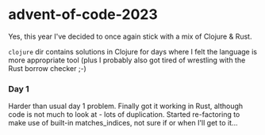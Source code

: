 # advent-of-code-2023

Yes, this year I've decided to once again stick with a mix of Clojure & Rust.

`clojure` dir contains solutions in Clojure for days where I felt the language is more appropriate tool
(plus I probably also got tired of wrestling with the Rust borrow checker ;-)

### Day 1

Harder than usual day 1 problem. Finally got it working in Rust, although code is not much to look at - 
lots of duplication. Started re-factoring to make use of built-in matches_indices, not sure if or when I'll 
get to it...